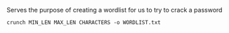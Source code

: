 Serves the purpose of creating a wordlist for us to try to crack a password
```shell
crunch MIN_LEN MAX_LEN CHARACTERS -o WORDLIST.txt
```
